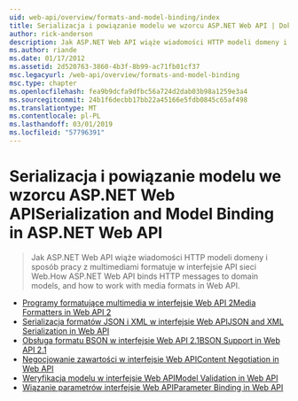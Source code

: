 ```yaml
---
uid: web-api/overview/formats-and-model-binding/index
title: Serializacja i powiązanie modelu we wzorcu ASP.NET Web API | Dokumentacja firmy Microsoft
author: rick-anderson
description: Jak ASP.NET Web API wiąże wiadomości HTTP modeli domeny i sposób pracy z multimediami formatuje w interfejsie API sieci Web.
ms.author: riande
ms.date: 01/17/2012
ms.assetid: 2d520763-3860-4b3f-8b99-ac71fb01cf37
msc.legacyurl: /web-api/overview/formats-and-model-binding
msc.type: chapter
ms.openlocfilehash: fea9b9dcfa9dfbc56a724d2dab03b98a1259e3a4
ms.sourcegitcommit: 24b1f6decbb17bb22a45166e5fdb0845c65af498
ms.translationtype: MT
ms.contentlocale: pl-PL
ms.lasthandoff: 03/01/2019
ms.locfileid: "57796391"
---
```

<a name="serialization-and-model-binding-in-aspnet-web-api"></a><span data-ttu-id="a9890-103">Serializacja i powiązanie modelu we wzorcu ASP.NET Web API</span><span class="sxs-lookup"><span data-stu-id="a9890-103">Serialization and Model Binding in ASP.NET Web API</span></span>
====================
> <span data-ttu-id="a9890-104">Jak ASP.NET Web API wiąże wiadomości HTTP modeli domeny i sposób pracy z multimediami formatuje w interfejsie API sieci Web.</span><span class="sxs-lookup"><span data-stu-id="a9890-104">How ASP.NET Web API binds HTTP messages to domain models, and how to work with media formats in Web API.</span></span>


- [<span data-ttu-id="a9890-105">Programy formatujące multimedia w interfejsie Web API 2</span><span class="sxs-lookup"><span data-stu-id="a9890-105">Media Formatters in Web API 2</span></span>](media-formatters.md)
- [<span data-ttu-id="a9890-106">Serializacja formatów JSON i XML w interfejsie Web API</span><span class="sxs-lookup"><span data-stu-id="a9890-106">JSON and XML Serialization in Web API</span></span>](json-and-xml-serialization.md)
- [<span data-ttu-id="a9890-107">Obsługa formatu BSON w interfejsie Web API 2.1</span><span class="sxs-lookup"><span data-stu-id="a9890-107">BSON Support in Web API 2.1</span></span>](bson-support-in-web-api-21.md)
- [<span data-ttu-id="a9890-108">Negocjowanie zawartości w interfejsie Web API</span><span class="sxs-lookup"><span data-stu-id="a9890-108">Content Negotiation in Web API</span></span>](content-negotiation.md)
- [<span data-ttu-id="a9890-109">Weryfikacja modelu w interfejsie Web API</span><span class="sxs-lookup"><span data-stu-id="a9890-109">Model Validation in Web API</span></span>](model-validation-in-aspnet-web-api.md)
- [<span data-ttu-id="a9890-110">Wiązanie parametrów interfejsie Web API</span><span class="sxs-lookup"><span data-stu-id="a9890-110">Parameter Binding in Web API</span></span>](parameter-binding-in-aspnet-web-api.md)
